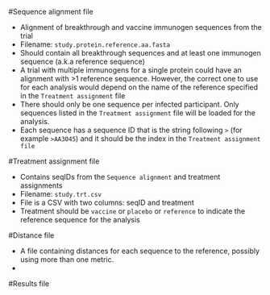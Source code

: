 #Sequence alignment file
 - Alignment of breakthrough and vaccine immunogen sequences from the trial
 - Filename: `study.protein.reference.aa.fasta`
 - Should contain all breakthrough sequences and at least one immunogen sequence (a.k.a reference sequence)
 - A trial with multiple immunogens for a single protein could have an alignment with >1 reference sequence. However, the correct one to use for each analysis would depend on the name of the reference specified in the `Treatment assignment` file
 - There should only be one sequence per infected participant. Only sequences listed in the `Treatment assignment` file will be loaded for the analysis.
 - Each sequence has a sequence ID that is the string following `>` (for example `>AA3045`) and it should be the index in the `Treatment assignment file`
 
 
#Treatment assignment file
 - Contains seqIDs from the `Sequence alignment` and treatment assignments
 - Filename: `study.trt.csv`
 - File is a CSV with two columns: seqID and treatment
 - Treatment should be `vaccine` or `placebo` or `reference` to indicate the reference sequence for the analysis

#Distance file
 - A file containing distances for each sequence to the reference, possibly using more than one metric.
 - 

#Results file
